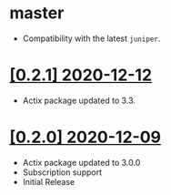 # master

- Compatibility with the latest `juniper`.

# [[0.2.1] 2020-12-12](https://github.com/graphql-rust/juniper/releases/tag/juniper_actix-0.2.1)

- Actix package updated to 3.3.

# [[0.2.0] 2020-12-09](https://github.com/graphql-rust/juniper/releases/tag/juniper_actix-0.2.0)
- Actix package updated to 3.0.0
- Subscription support
- Initial Release
